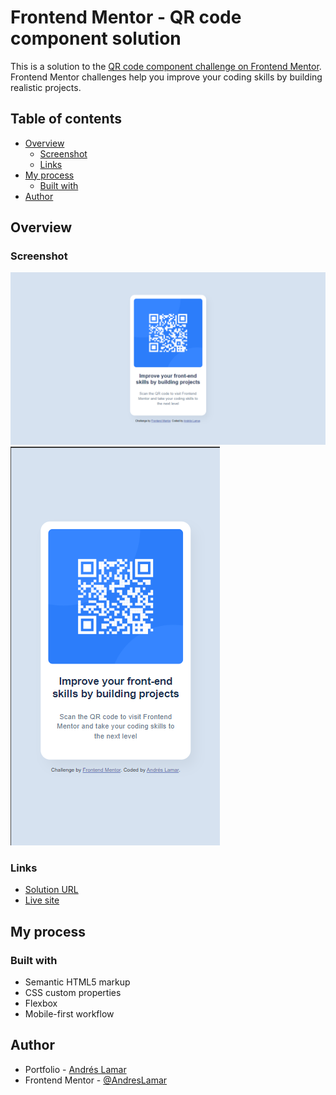 # Frontend Mentor - QR code component solution

This is a solution to the [QR code component challenge on Frontend Mentor](https://www.frontendmentor.io/challenges/qr-code-component-iux_sIO_H). Frontend Mentor challenges help you improve your coding skills by building realistic projects. 

## Table of contents

- [Overview](#overview)
  - [Screenshot](#screenshot)
  - [Links](#links)
- [My process](#my-process)
  - [Built with](#built-with)
- [Author](#author)

## Overview

### Screenshot

![desktop](./screenshot/desktop.png)
![mobile](./screenshot/mobile.png)

### Links

- [Solution URL](https://www.frontendmentor.io/solutions/flexbox-ELLTkP5dkT)
- [Live site](https://andreslamar.github.io/Frontend-Mentor/qr-code-component/)

## My process

### Built with

- Semantic HTML5 markup
- CSS custom properties
- Flexbox
- Mobile-first workflow

## Author

- Portfolio - [Andrés Lamar](https://portfolio-delta-snowy-98.vercel.app/)
- Frontend Mentor - [@AndresLamar](https://www.frontendmentor.io/profile/AndresLamar)

